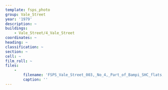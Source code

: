 ```yaml
---
template: fsps_photo
group: Vale_Street
year: '1979'
description: ~
buildings:
    - Vale_Street/4_Vale_Street
coordinates: ~
heading: ~
classification: ~
section: ~
cell: ~
film_roll: ~
files:
    -
        filename: 'FSPS_Vale_Street_003,_No_4,_Part_of_Bampi_SHC_flats,_6-5-E,_1979.png'
        caption: ''
---
```


